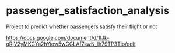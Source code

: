 # passenger_satisfaction_analysis
Project to predict whether passengers satisfy their flight or not

https://docs.google.com/document/d/1lJk-qRjV2yMKCYa2hYiow5wGGLAf7swN_lh79TP3Tio/edit
